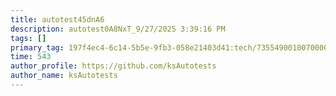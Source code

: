 ```yaml
---
title: autotest45dnA6
description: autotest0A8NxT_9/27/2025 3:39:16 PM
tags: []
primary_tag: 197f4ec4-6c14-5b5e-9fb3-058e21403d41:tech/73554900100700000996/67838200100800006287
time: 543
author_profile: https://github.com/ksAutotests
author_name: ksAutotests
---
```

